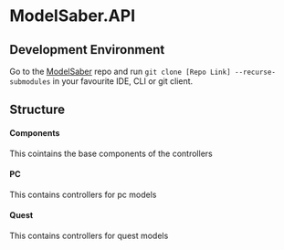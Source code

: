 # ModelSaber.API

## Development Environment

Go to the [ModelSaber](https://github.com/modelsaber/modelsaber) repo and run `git clone [Repo Link] --recurse-submodules` in your favourite IDE, CLI or git client.

## Structure

#### Components
This cointains the base components of the controllers

#### PC
This contains controllers for pc models

#### Quest
This contains controllers for quest models